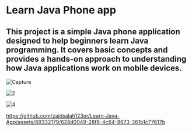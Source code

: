 # Learn Java Phone app
##  This project is a simple Java phone application designed to help beginners learn Java programming. It covers basic concepts and provides a hands-on approach to understanding how Java applications work on mobile devices.


![Capture](https://github.com/zaidsalah123er/Learn-Java-App/assets/89332179/ff6a4c98-e6b0-4874-ae07-d116bc64e29a)

![2](https://github.com/zaidsalah123er/Learn-Java-App/assets/89332179/c378428c-1ffa-4e48-88fb-5a022dc81304)

![4](https://github.com/zaidsalah123er/Learn-Java-App/assets/89332179/29586a74-d256-4277-9acc-b29365b6d5ca)



https://github.com/zaidsalah123er/Learn-Java-App/assets/89332179/628d0049-28f8-4c64-8673-361b1c77617b



